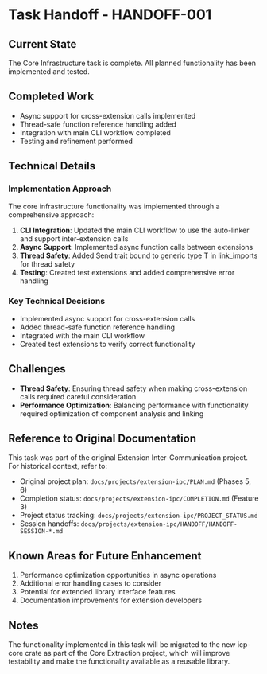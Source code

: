 # Task Handoff - HANDOFF-001

## Current State

The Core Infrastructure task is complete. All planned functionality has been implemented and tested.

## Completed Work

- Async support for cross-extension calls implemented
- Thread-safe function reference handling added
- Integration with main CLI workflow completed
- Testing and refinement performed

## Technical Details

### Implementation Approach

The core infrastructure functionality was implemented through a comprehensive approach:

1. **CLI Integration**: Updated the main CLI workflow to use the auto-linker and support inter-extension calls
2. **Async Support**: Implemented async function calls between extensions
3. **Thread Safety**: Added Send trait bound to generic type T in link_imports for thread safety
4. **Testing**: Created test extensions and added comprehensive error handling

### Key Technical Decisions

- Implemented async support for cross-extension calls
- Added thread-safe function reference handling
- Integrated with the main CLI workflow
- Created test extensions to verify correct functionality

## Challenges

- **Thread Safety**: Ensuring thread safety when making cross-extension calls required careful consideration
- **Performance Optimization**: Balancing performance with functionality required optimization of component analysis and linking

## Reference to Original Documentation

This task was part of the original Extension Inter-Communication project. For historical context, refer to:

- Original project plan: `docs/projects/extension-ipc/PLAN.md` (Phases 5, 6)
- Completion status: `docs/projects/extension-ipc/COMPLETION.md` (Feature 3)
- Project status tracking: `docs/projects/extension-ipc/PROJECT_STATUS.md`
- Session handoffs: `docs/projects/extension-ipc/HANDOFF/HANDOFF-SESSION-*.md`

## Known Areas for Future Enhancement

1. Performance optimization opportunities in async operations
2. Additional error handling cases to consider
3. Potential for extended library interface features
4. Documentation improvements for extension developers

## Notes

The functionality implemented in this task will be migrated to the new icp-core crate as part of the Core Extraction project, which will improve testability and make the functionality available as a reusable library.

